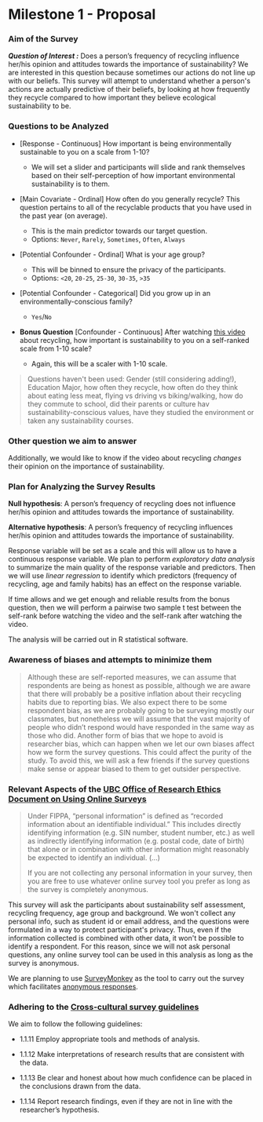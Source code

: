 # Milestone 1 - Proposal

### Aim of the Survey

***Question of Interest :*** Does a person’s frequency of recycling influence her/his opinion and attitudes towards the importance of sustainability? We are interested in this question because sometimes our actions do not line up with our beliefs. This survey will attempt to understand whether a person's actions are actually predictive of their beliefs, by looking at how frequently they recycle compared to how important they believe ecological sustainability to be.

### Questions to be Analyzed

* [Response - Continuous] How important is being environmentally sustainable to you on a scale from 1-10?

  - We will set a slider and participants will slide and rank themselves based on their self-perception of how important environmental sustainability is to them.


* [Main Covariate - Ordinal] How often do you generally recycle? This question pertains to all of the recyclable products that you have used in the past year (on average).

  - This is the main predictor towards our target question.
  - Options: `Never`, `Rarely`, `Sometimes`, `Often`, `Always` 


* [Potential Confounder - Ordinal] What is your age group?

  - This will be binned to ensure the privacy of the participants.
  - Options: `<20`, `20-25`, `25-30`, `30-35`, `>35`


* [Potential Confounder - Categorical] Did you grow up in an environmentally-conscious family?

  - `Yes`/`No`


* **Bonus Question** [Confounder - Continuous] After watching [this video](https://www.youtube.com/watch?v=Zsc8G0NnMTs) about recycling, how important is sustainability to you on a self-ranked scale from 1-10 scale?

  - Again, this will be a scaler with 1-10 scale.

 > Questions haven't been used: Gender (still considering adding!), Education Major, how often they recycle, how often do they think about eating less meat, flying vs driving vs biking/walking, how do they commute to school, did their parents or culture hav sustainability-conscious values, have they studied the environment or taken any sustainability courses.

 ### Other question we aim to answer

 Additionally, we would like to know if the video about recycling *changes* their opinion on the importance of sustainability.

 ### Plan for Analyzing the Survey Results

 **Null hypothesis**: A person’s frequency of recycling does not influence her/his opinion and attitudes towards the importance of sustainability.

 **Alternative hypothesis**: A person’s frequency of recycling influences her/his opinion and attitudes towards the importance of sustainability.

 Response variable will be set as a scale and this will allow us to have a continuous response variable. We plan to perform *exploratory data analysis* to summarize the main quality of the response variable and predictors. Then we will use *linear regression* to identify which  predictors (frequency of recycling, age and family habits) has an effect on the response variable.

 If time allows and we get enough and reliable results from the bonus question, then we will perform a pairwise two sample t test between the self-rank before watching the video and the self-rank after watching the video.

 The analysis will be carried out in R statistical software.
 
 ### Awareness of biases and attempts to minimize them
 > Although these are self-reported measures, we can assume that respondents are being as honest as possible, although we are aware that there will probably be a positive inflation about their recycling habits due to reporting bias. We also expect there to be some respondent bias, as we are probably going to be surveying mostly our classmates, but nonetheless we will assume that the vast majority of people who didn’t respond would have responded in the same way as those who did. Another form of bias that we hope to avoid is researcher bias, which can happen when we let our own biases affect how we form the survey questions. This could affect the purity of the study. To avoid this, we will ask a few friends if the survey questions make sense or appear biased to them to get outsider perspective.


### Relevant Aspects of the [UBC Office of Research Ethics Document on Using Online Surveys](https://ethics.research.ubc.ca/sites/ore.ubc.ca/files/documents/Online_Survey-GN.pdf)

> Under FIPPA, “personal information” is defined as “recorded information about an identifiable individual.” This includes directly identifying information (e.g. SIN number, student number, etc.) as well as indirectly identifying information (e.g. postal code, date of birth) that alone or in combination with other information might reasonably be expected to identify an individual. (...)
>
> If you are not collecting any personal information in your survey, then you are free to use whatever online survey tool you prefer as long as the survey is completely anonymous.

This survey will ask the participants about sustainability self assessment, recycling frequency, age group and background. We won't collect any personal info, such as student id or email address, and the questions were formulated in a way to protect participant's privacy. Thus, even if the information collected is combined with other data, it won't be possible to identify a respondent. For this reason, since we will not ask personal questions, any online survey tool can be used in this analysis as long as the survey is anonymous.

We are planning to use [SurveyMonkey](www.surveymonkey.com) as the tool to carry out the survey which facilitates [anonymous responses](https://help.surveymonkey.com/articles/en_US/kb/How-do-I-make-surveys-anonymous).

### Adhering to the [Cross-cultural survey guidelines](http://ccsg.isr.umich.edu/index.php/chapters/ethical-considerations-in-surveys-chapter#seven)
We aim to follow the following guidelines:
- 1.1.11 Employ appropriate tools and methods of analysis.

- 1.1.12 Make interpretations of research results that are consistent with the data.

- 1.1.13 Be clear and honest about how much confidence can be placed in the conclusions drawn from the data.

- 1.1.14 Report research findings, even if they are not in line with the researcher’s hypothesis. 
